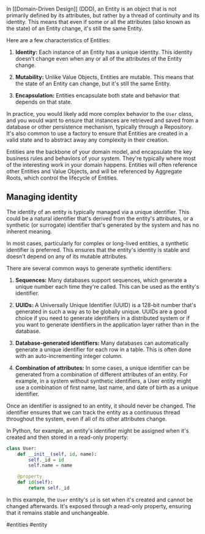 In [[Domain-Driven Design]] (DDD), an Entity is an object that is not primarily defined by its attributes, but rather by a thread of continuity and its identity. This means that even if some or all the attributes (also known as the state) of an Entity change, it's still the same Entity.

Here are a few characteristics of Entities:

1. **Identity:** Each instance of an Entity has a unique identity. This identity doesn’t change even when any or all of the attributes of the Entity change.

2. **Mutability:** Unlike Value Objects, Entities are mutable. This means that the state of an Entity can change, but it's still the same Entity.

3. **Encapsulation:** Entities encapsulate both state and behavior that depends on that state.

In practice, you would likely add more complex behavior to the `User` class, and you would want to ensure that instances are retrieved and saved from a database or other persistence mechanism, typically through a Repository. It's also common to use a factory to ensure that Entities are created in a valid state and to abstract away any complexity in their creation.

Entities are the backbone of your domain model, and encapsulate the key business rules and behaviors of your system. They're typically where most of the interesting work in your domain happens. Entities will often reference other Entities and Value Objects, and will be referenced by Aggregate Roots, which control the lifecycle of Entities.

## Managing identity

The identity of an entity is typically managed via a unique identifier. This could be a natural identifier that's derived from the entity's attributes, or a synthetic (or surrogate) identifier that's generated by the system and has no inherent meaning.

In most cases, particularly for complex or long-lived entities, a synthetic identifier is preferred. This ensures that the entity's identity is stable and doesn't depend on any of its mutable attributes.

There are several common ways to generate synthetic identifiers:

1. **Sequences:** Many databases support sequences, which generate a unique number each time they're called. This can be used as the entity's identifier.

2. **UUIDs:** A Universally Unique Identifier (UUID) is a 128-bit number that's generated in such a way as to be globally unique. UUIDs are a good choice if you need to generate identifiers in a distributed system or if you want to generate identifiers in the application layer rather than in the database.

3. **Database-generated identifiers:** Many databases can automatically generate a unique identifier for each row in a table. This is often done with an auto-incrementing integer column.

4. **Combination of attributes:** In some cases, a unique identifier can be generated from a combination of different attributes of an entity. For example, in a system without synthetic identifiers, a User entity might use a combination of first name, last name, and date of birth as a unique identifier.

Once an identifier is assigned to an entity, it should never be changed. The identifier ensures that we can track the entity as a continuous thread throughout the system, even if all of its other attributes change.

In Python, for example, an entity's identifier might be assigned when it's created and then stored in a read-only property:

```python
class User:
    def __init__(self, id, name):
        self._id = id
        self.name = name

    @property
    def id(self):
        return self._id
```

In this example, the `User` entity's `id` is set when it's created and cannot be changed afterwards. It's exposed through a read-only property, ensuring that it remains stable and unchangeable.

<!-- Keywords -->
#entities #entity
<!-- /Keywords -->
